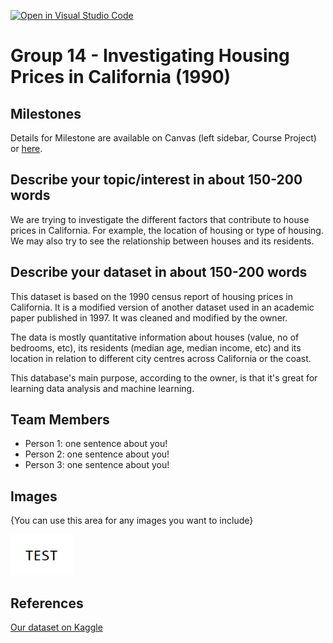 [![Open in Visual Studio Code](https://classroom.github.com/assets/open-in-vscode-f059dc9a6f8d3a56e377f745f24479a46679e63a5d9fe6f495e02850cd0d8118.svg)](https://classroom.github.com/online_ide?assignment_repo_id=5833586&assignment_repo_type=AssignmentRepo)

# Group 14 - Investigating Housing Prices in California (1990)

## Milestones

Details for Milestone are available on Canvas (left sidebar, Course Project) or [here](https://firas.moosvi.com/courses/data301/project/milestone01.html).

## Describe your topic/interest in about 150-200 words

We are trying to investigate the different factors that contribute to house prices in California. For example, the location of housing or type of housing. We may also try to see the relationship between houses and its residents.

## Describe your dataset in about 150-200 words

This dataset is based on the 1990 census report of housing prices in California. It is a modified version of another dataset used in an academic paper published in 1997. It was cleaned and modified by the owner.

The data is mostly quantitative information about houses (value, no of bedrooms, etc), its residents (median age, median income, etc) and its location in relation to different city centres across California or the coast.

This database's main purpose, according to the owner, is that it's great for learning data analysis and machine learning.

## Team Members

- Person 1: one sentence about you!
- Person 2: one sentence about you!
- Person 3: one sentence about you!

## Images

{You can use this area for any images you want to include}

<img src ="images/test.png" width="100px">

## References

[Our dataset on Kaggle](https://www.kaggle.com/fedesoriano/california-housing-prices-data-extra-features)
